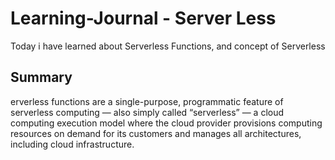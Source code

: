 # Learning-Journal - Server Less

Today i have learned about Serverless Functions, and concept of Serverless

## Summary 

erverless functions are a single-purpose, programmatic feature of serverless computing — also simply called “serverless” — a cloud computing execution model where the cloud provider provisions computing resources on demand for its customers and manages all architectures, including cloud infrastructure.

